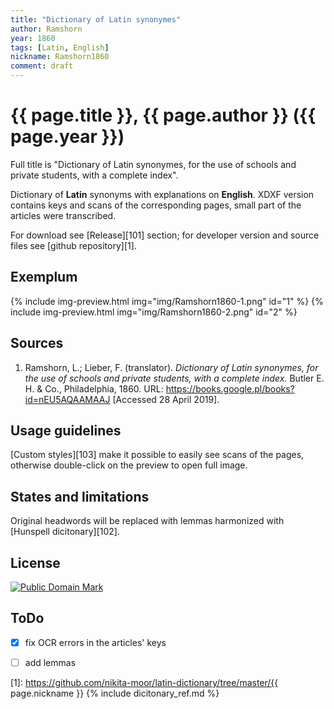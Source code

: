 ```yaml
---
title: "Dictionary of Latin synonymes"
author: Ramshorn
year: 1860
tags: [Latin, English]
nickname: Ramshorn1860
comment: draft
---
```

# {{ page.title }}, {{ page.author }} ({{ page.year }})

Full title is "Dictionary of Latin synonymes, for the use of schools and private students, with a complete index".

Dictionary of **Latin** synonyms with explanations on **English**. XDXF version contains keys and scans of the corresponding pages, small part of the articles were transcribed.

For download see [Release][101] section; for developer version and source files see [github repository][1].


## Exemplum

{% include img-preview.html img="img/Ramshorn1860-1.png" id="1" %}
{% include img-preview.html img="img/Ramshorn1860-2.png" id="2" %}


## Sources

1. Ramshorn, L.; Lieber, F. (translator). _Dictionary of Latin synonymes, for the use of schools and private students, with a complete index._ Butler E. H. & Co., Philadelphia, 1860. URL: <https://books.google.pl/books?id=nEU5AQAAMAAJ> \[Accessed 28 April 2019\].


## Usage guidelines

[Custom styles][103] make it possible to easily see scans of the pages, otherwise double-click on the preview to open full image.


## States and limitations

Original headwords will be replaced with lemmas harmonized with [Hunspell dicitonary][102].


## License

<a rel="license" href="http://creativecommons.org/publicdomain/mark/1.0/">
<img src="https://licensebuttons.net/p/mark/1.0/88x31.png"
     style="border-style: none;" alt="Public Domain Mark" />
</a>


## ToDo

* [x] fix OCR errors in the articles' keys
* [ ] add lemmas


[1]: https://github.com/nikita-moor/latin-dictionary/tree/master/{{ page.nickname }}
{% include dicitonary_ref.md %}

